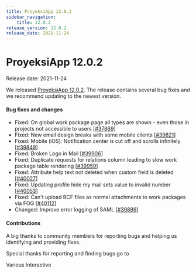 ```yaml
---
title: ProyeksiApp 12.0.2
sidebar_navigation:
    title: 12.0.2
release_version: 12.0.2
release_date: 2021-11-24
---
```


# ProyeksiApp 12.0.2

Release date: 2021-11-24

We released [ProyeksiApp 12.0.2](https://community.proyeksiapp.com/versions/1497).
The release contains several bug fixes and we recommend updating to the newest version.

<!--more-->
#### Bug fixes and changes

- Fixed: On global work package page all types are shown - even those in projects not accessible to users \[[#37869](https://community.proyeksiapp.com/wp/37869)\]
- Fixed: New email design breaks with some mobile clients \[[#39821](https://community.proyeksiapp.com/wp/39821)\]
- Fixed: Mobile (iOS): Notification center is cut off and scrolls infinitely \[[#39849](https://community.proyeksiapp.com/wp/39849)\]
- Fixed: Broken Logo in Mail \[[#39906](https://community.proyeksiapp.com/wp/39906)\]
- Fixed: Duplicate requests for relations column leading to slow work package table rendering \[[#39959](https://community.proyeksiapp.com/wp/39959)\]
- Fixed: Attribute help text not deleted when custom field is deleted \[[#40027](https://community.proyeksiapp.com/wp/40027)\]
- Fixed: Updating profile hide my mail sets value to invalid number \[[#40053](https://community.proyeksiapp.com/wp/40053)\]
- Fixed: Can't upload BCF files as normal attachments to work packages via FOG \[[#40112](https://community.proyeksiapp.com/wp/40112)\]
- Changed: Improve error logging of SAML  \[[#39899](https://community.proyeksiapp.com/wp/39899)\]

#### Contributions
A big thanks to community members for reporting bugs and helping us identifying and providing fixes.

Special thanks for reporting and finding bugs go to

Various Interactive

